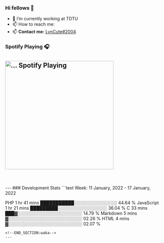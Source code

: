 ### Hi fellows 👋

- 🔭 I’m currently working at TDTU
- 📫 How to reach me: 
- 📫 **Contact me:** [LynCute#2004](https://discordapp.com/users/573805531773272064)


### Spotify Playing 🎧
[<img src="https://spotify-readme-git-master-maoleng.vercel.app/api/spotify-playing" alt="... Spotify Playing" width="350" />](https://open.spotify.com/user/...)
---
<br>
<br>
---
### Development Stats
<!--START_SECTION:waka-->
```text
Week: 11 January, 2022 - 17 January, 2022

PHP          1 hr 41 mins    ███████████░░░░░░░░░░░░░░   44.64 % 
JavaScript   1 hr 21 mins    █████████░░░░░░░░░░░░░░░░   36.04 % 
C            33 mins         ███▓░░░░░░░░░░░░░░░░░░░░░   14.79 % 
Markdown     5 mins          ▓░░░░░░░░░░░░░░░░░░░░░░░░   02.26 % 
HTML         4 mins          ▓░░░░░░░░░░░░░░░░░░░░░░░░   02.07 % 
```
<!--END_SECTION:waka-->
---
